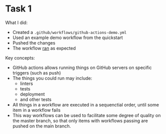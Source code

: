 # Task 1
What I did:
- Created a `.github/workflows/github-actions-demo.yml`
- Used an example demo workflow from the quickstart
- Pushed the changes
- The workflow [ran](https://github.com/JustSomeDude2001/Sum25-intro-labs/actions/runs/15763560942/job/44435360621) as expected

Key concepts:
- GitHub actions allows running things on GitHub servers on specific triggers (such as push)
- The things you could run may include:
    - linters
    - tests
    - deployment
    - and other tests
- All things in a workflow are executed in a sequenctial order, until some item in a workflow fails
- This way workflows can be used to facilitate some degree of quality on the master branch, so that only items with workflows passing are pushed on the main branch.
